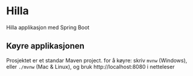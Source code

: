 # Hilla
Hilla applikasjon med Spring Boot

## Køyre applikasjonen

Prosjektet er et standar Maven project. for å køyre:
skriv `mvnw` (Windows), eller `./mvnw` (Mac & Linux), og bruk
http://localhost:8080 i netteleser


